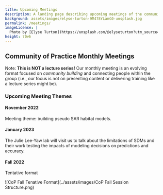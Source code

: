 ```yaml
---
title: Upcoming Meetings
description: A landing page describing upcoming meetings of the community of practice
background: assets/images/elyse-turton-9M478YLamG0-unsplash.jpg
permalink: /meetings/
imageLicense: |
  Photo by [Elyse Turton](https://unsplash.com/@elyseturton?utm_source=unsplash&utm_medium=referral&utm_content=creditCopyText) on [Unsplash](https://unsplash.com/s/photos/nova-scotia?utm_source=unsplash&utm_medium=referral&utm_content=creditCopyText)  
height: 70vh
---
```

## Community of Practice Monthly Meetings

Note: **This is NOT a lecture series!** Our monthly meeting is an evolving format focused on *community building* and connecting people within the group (i.e., our focus is not on presenting content or delivering training like a lecture series might be). 

### Upcoming Meeting Themes

#### November 2022
Meeting theme: building pseudo SAR habitat models.


#### January 2023
The Julie Lee-Yaw lab will visit us to talk about the limitations of SDMs and their work testing the impacts of modeling decisions on predictions and accuracy. 



#### Fall 2022

Tentative format


![CoP Fall Tenative Format](../assets/images/CoP Fall Session Structure.png)